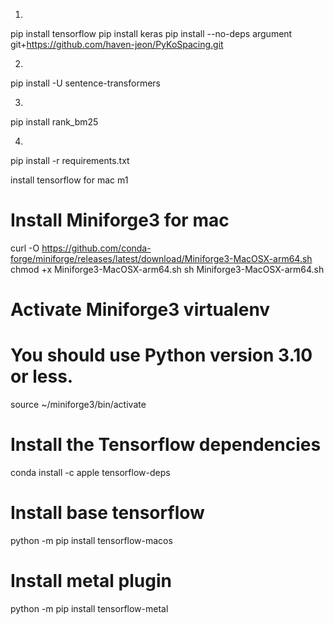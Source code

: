 1.
pip install tensorflow
pip install keras
pip install --no-deps argument git+https://github.com/haven-jeon/PyKoSpacing.git

2.
pip install -U sentence-transformers


3.
pip install rank_bm25


4.
pip install -r requirements.txt


install tensorflow for mac m1
# Install Miniforge3 for mac
curl -O https://github.com/conda-forge/miniforge/releases/latest/download/Miniforge3-MacOSX-arm64.sh
chmod +x Miniforge3-MacOSX-arm64.sh
sh Miniforge3-MacOSX-arm64.sh
# Activate Miniforge3 virtualenv
# You should use Python version 3.10 or less.
source ~/miniforge3/bin/activate
# Install the Tensorflow dependencies 
conda install -c apple tensorflow-deps 
# Install base tensorflow 
python -m pip install tensorflow-macos 
# Install metal plugin 
python -m pip install tensorflow-metal
